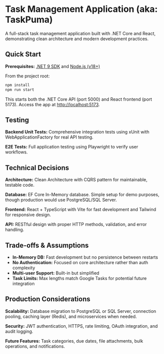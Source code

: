 # Task Management Application (aka: TaskPuma)

A full-stack task management application built with .NET Core and React, demonstrating clean architecture and modern development practices.

## Quick Start

**Prerequisites:** [.NET 9 SDK](https://dotnet.microsoft.com/download) and [Node.js (v18+)](https://nodejs.org/)

From the project root:

```sh
npm install
npm run start
```

This starts both the .NET Core API (port 5000) and React frontend (port 5173). Access the app at [http://localhost:5173](http://localhost:5173).

## Testing

**Backend Unit Tests:** Comprehensive integration tests using xUnit with WebApplicationFactory for real API testing.

**E2E Tests:** Full application testing using Playwright to verify user workflows.

## Technical Decisions

**Architecture:** Clean Architecture with CQRS pattern for maintainable, testable code.

**Database:** EF Core In-Memory database. Simple setup for demo purposes, though production would use PostgreSQL/SQL Server.

**Frontend:** React + TypeScript with Vite for fast development and Tailwind for responsive design.

**API:** RESTful design with proper HTTP methods, validation, and error handling.

## Trade-offs & Assumptions

- **In-Memory DB:** Fast development but no persistence between restarts
- **No Authentication:** Focused on core architecture rather than auth complexity
- **Multi-user Support:** Built-in but simplified
- **Task Limits:** Max lengths match Google Tasks for potential future integration

## Production Considerations

**Scalability:** Database migration to PostgreSQL or SQL Server, connection pooling, caching layer (Redis), and microservices when needed.

**Security:** JWT authentication, HTTPS, rate limiting, OAuth integration, and audit logging.

**Future Features:** Task categories, due dates, file attachments, bulk operations, and notifications.
